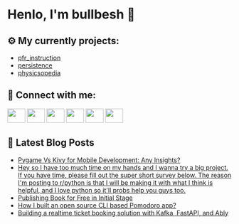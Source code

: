 # Henlo, I'm bullbesh 👋

## ⚙️ My currently projects:
- [pfr_instruction](https://github.com/bullbesh/pfr_instruction)
- [persistence](https://github.com/bullbesh/persistence)
- [physicsopedia](https://github.com/bullbesh/physicsopedia)

## 🔎 Connect with me:
[<img height="32" width="40" src="https://cdn.jsdelivr.net/npm/simple-icons@v5/icons/telegram.svg" />](https://t.me/bullbesh)
[<img height="32" width="40" src="https://cdn.jsdelivr.net/npm/simple-icons@v5/icons/vk.svg" />](https://vk.com/bullbesh)
[<img height="32" width="40" src="https://cdn.jsdelivr.net/npm/simple-icons@v5/icons/twitter.svg" />](https://twitter.com/bullbesh1)
[<img height="32" width="40" src="https://cdn.jsdelivr.net/npm/simple-icons@v5/icons/instagram.svg" />](https://www.instagram.com/bullbesh)
[<img height="32" width="40" src="https://cdn.jsdelivr.net/npm/simple-icons@v5/icons/reddit.svg" />](https://www.reddit.com/user/bullbesh)
[<img height="32" width="40" src="https://cdn.jsdelivr.net/npm/simple-icons@v5/icons/youtube.svg" />](https://www.youtube.com/channel/UCtfjRs6uzgq5mfm8S06WTcg)

## 📕 Latest Blog Posts
<!-- BLOG-POST-LIST:START -->
- [Pygame Vs Kivy for Mobile Development: Any Insights?](https://www.reddit.com/r/Python/comments/q7bzlx/pygame_vs_kivy_for_mobile_development_any_insights/)
- [Hey so I have too much time on my hands and I wanna try a big project. If you have time, please fill out the super short survey below. The reason I'm posting to r/python is that I will be making it with what I think is helpful, and I love python so it'll probs help you guys too.](https://www.reddit.com/r/Python/comments/q7aru1/hey_so_i_have_too_much_time_on_my_hands_and_i/)
- [Publishing Book for Free in Initial Stage](https://www.reddit.com/r/Python/comments/q7a9xe/publishing_book_for_free_in_initial_stage/)
- [How I built an open source CLI based Pomodoro app?](https://www.reddit.com/r/Python/comments/q78kmy/how_i_built_an_open_source_cli_based_pomodoro_app/)
- [Building a realtime ticket booking solution with Kafka, FastAPI, and Ably](https://www.reddit.com/r/Python/comments/q7729a/building_a_realtime_ticket_booking_solution_with/)
<!-- BLOG-POST-LIST:END -->
